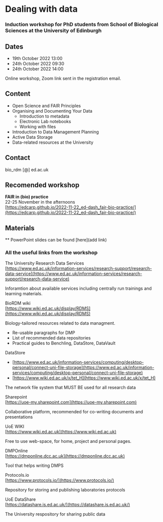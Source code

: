 # Dealing with data

### Induction workshop for PhD students from School of Biological Sciences at the University of Edinburgh


## Dates

* 19th October 2022 13:00
* 24th October 2022 09:30
* 24th October 2022 14:00

Online workshop, Zoom link sent in the registration email.

## Content

* Open Science and FAIR Principles
* Organising and Documenting Your Data
  *  Introduction to metadata
  *  Electronic Lab notebooks
  *  Working with files
* Introduction to Data Management Planning
* Active Data Storage 
* Data-related resources at the University
 
## Contact

bio_rdm [@] ed.ac.uk

## Recomended workshop 
**FAIR in (bio) practice**  
22-25 November in the afternoons  
[https://edcarp.github.io/2022-11-22_ed-dash_fair-bio-practice/](https://edcarp.github.io/2022-11-22_ed-dash_fair-bio-practice/)


## Materials

** PowerPoint slides can be found [here](add link)

### All the useful links from the workshop

The University Research Data Services  
[https://www.ed.ac.uk/information-services/research-support/research-data-service](https://www.ed.ac.uk/information-services/research-support/research-data-service)

Inforamtion about available services including centrally run trainings and learning materials.

BioRDM wiki  
[https://www.wiki.ed.ac.uk/display/RDMS](https://www.wiki.ed.ac.uk/display/RDMS)

Biology-tailored resources related to data managment.
* Re-usable paragraphs for DMP
* List of recommended data repositories
* Practical guides to Benchling, DataStore, DataVault

DataStore  
* [https://www.ed.ac.uk/information-services/computing/desktop-personal/connect-uni-file-storage](https://www.ed.ac.uk/information-services/computing/desktop-personal/connect-uni-file-storage)
*	[https://www.wiki.ed.ac.uk/x/tet_H](https://www.wiki.ed.ac.uk/x/tet_H)

The network file system that MUST BE used for all research data

Sharepoint  
[https://uoe-my.sharepoint.com](https://uoe-my.sharepoint.com)

Collaborative platform, recommended for co-writing documents and presentations

UoE WIKI  
[https://www.wiki.ed.ac.uk](https://www.wiki.ed.ac.uk)

Free to use web-space, for home, project and personal pages.

DMPOnline  
[https://dmponline.dcc.ac.uk](https://dmponline.dcc.ac.uk)

Tool that helps writing DMPS

Protocols.io  
[https://www.protocols.io/](https://www.protocols.io/)

Repository for storing and publishing laboratories protocols


UoE DataShare  
[https://datashare.is.ed.ac.uk/](https://datashare.is.ed.ac.uk/)

The University respository for sharing public data



